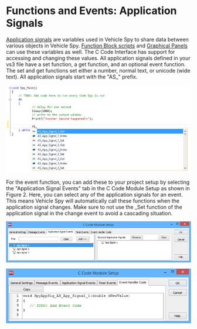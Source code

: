 # Functions and Events: Application Signals

[Application signals](../../application-signals/) are variables used in Vehicle Spy to share data between various objects in Vehicle Spy. [Function Block scripts](../../function-blocks/function-blocks-types/script-type-function-block.md) and [Graphical Panels](../../../main-menu-measurement/graphical-panels/) can use these variables as well. The C Code Interface has support for accessing and changing these values. All application signals defined in your vs3 file have a set function, a get function, and an optional event function. The set and get functions set either a number, normal text, or unicode (wide text). All application signals start with the "AS\_" prefix.

![Figure 1: Application Signal Functions allow you to interact with app signals.](../../../../.gitbook/assets/appsignal_functions.gif)

For the event function, you can add these to your project setup by selecting the "Application Signal Events" tab in the C Code Module Setup as shown in Figure 2. Here, you can select any of the application signals for an event. This means Vehicle Spy will automatically call these functions when the application signal changes. Make sure to not use the \_Set function of the application signal in the change event to avoid a cascading situation.

![Figure 2: Application Signal Events are called whenever an application signal changes](../../../../.gitbook/assets/appsignal_event.gif)

![Figure 3: The event for an application signal passes the value back as a double.](../../../../.gitbook/assets/appsignal_event_code.gif)
